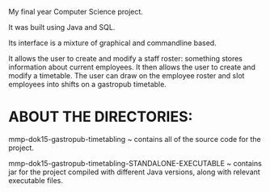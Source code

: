 My final year Computer Science project.

It was built using Java and SQL.

Its interface is a mixture of graphical and commandline based.

It allows the user to create and modify a staff roster: something stores information about current employees.
It then allows the user to create and modify a timetable. The user can draw on the employee roster and slot employees into shifts on a gastropub timetable.

ABOUT THE DIRECTORIES:
======================
mmp-dok15-gastropub-timetabling ~ contains all of the source code for the project.

mmp-dok15-gastropub-timetabling-STANDALONE-EXECUTABLE ~ contains jar for the project compiled with different Java versions, along with relevant executable files.

